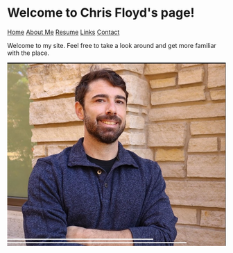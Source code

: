 # Welcome to Chris Floyd's page!
[Home](https://github.com/chrisfloyd87/Midterm1000/blob/587cc19be7093a4b149aa515723b074a459391ed/README.md) 
[About Me](https://github.com/chrisfloyd87/Midterm1000/blob/8053671394431a9a45d3b7064e78bc26190e9778/AboutMe.md) [Resume](https://github.com/chrisfloyd87/Midterm1000/blob/c06dd06ffc744589aaf07f82e6a8eec159ec7777/Resume.md) [Links](https://github.com/chrisfloyd87/Midterm1000/blob/c06dd06ffc744589aaf07f82e6a8eec159ec7777/links.md) [Contact](https://github.com/chrisfloyd87/Midterm1000/blob/c06dd06ffc744589aaf07f82e6a8eec159ec7777/contact.md)


Welcome to my site. Feel free to take a look around and get more familiar with the place. 

![alt text](https://github.com/chrisfloyd87/Chris-Floyd-/blob/63ab3d53008b62f4e234a4d75bd45b0de117cebd/Screenshot%202022-03-14%20123802.png)
